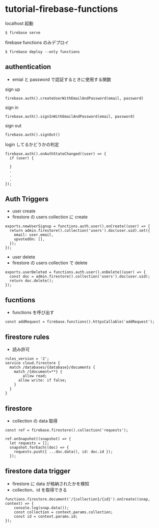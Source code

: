 # tutorial-firebase-functions

localhost 起動

```
$ firebase serve
```

firebase functions のみデプロイ

```
$ firebase deploy --only functions
```

## authentication

- emial と password で認証するときに使用する関数

sign up

```
firebase.auth().createUserWithEmailAndPassword(email, password)
```

sign in

```
firebase.auth().signInWithEmailAndPassword(email, password)
```

sign out

```
firebase.auth().signOut()
```

login してるかどうかの判定

```
firebase.auth().onAuthStateChanged((user) => {
  if (user) {

  }
  .
  .
  .
});
```

## Auth Triggers

- user create
- firestore の users collection に create

```
exports.newUserSignup = functions.auth.user().onCreate((user) => {
  return admin.firestore().collection('users').doc(user.uid).set({
    email: user.email,
    upvotedOn: [],
  });
});
```

- user delete
- firestore の users collection で delete

```
exports.userDeleted = functions.auth.user().onDelete((user) => {
  const doc = admin.firestore().collection('users').doc(user.uid);
  return doc.delete();
});
```

## fucntions

- functions を呼び出す

```
const addRequest = firebase.functions().httpsCallable('addRequest');
```

## firestore rules

- 読み許可

```
rules_version = '2';
service cloud.firestore {
  match /databases/{database}/documents {
    match /{document=**} {
    	allow read;
      allow write: if false;
    }
  }
}
```

## firestore

- collection の data 取得

```
const ref = firebase.firestore().collection('requests');

ref.onSnapshot((snapshot) => {
  let requests = [];
  snapshot.forEach((doc) => {
    requests.push({ ...doc.data(), id: doc.id });
  });
```

## firestore data trigger

- firestore に data が格納されたかを検知
- collection、id を取得できる

```
functions.firestore.document('/{collection}/{id}').onCreate((snap, context) => {
    console.log(snap.data());
    const collection = context.params.collection;
    const id = context.params.id;
});
```
